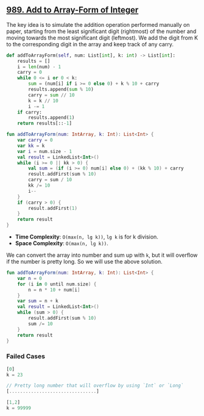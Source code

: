 ## [989. Add to Array-Form of Integer](https://leetcode.com/problems/add-to-array-form-of-integer/)

The key idea is to simulate the addition operation performed manually on paper, starting from the least significant digit (rightmost) of the number and moving towards the most significant digit (leftmost). We add the digit from K to the corresponding digit in the array and keep track of any carry.

```python
def addToArrayForm(self, num: List[int], k: int) -> List[int]:
    results = []
    i = len(num) - 1
    carry = 0
    while 0 <= i or 0 < k:
        sum = (num[i] if i >= 0 else 0) + k % 10 + carry
        results.append(sum % 10)
        carry = sum // 10
        k = k // 10
        i -= 1
    if carry:
        results.append(1)
    return results[::-1]
```

```kotlin
fun addToArrayForm(num: IntArray, k: Int): List<Int> {
    var carry = 0
    var kk = k
    var i = num.size - 1
    val result = LinkedList<Int>()
    while (i >= 0 || kk > 0) {
        val sum = (if (i >= 0) num[i] else 0) + (kk % 10) + carry
        result.addFirst(sum % 10)
        carry = sum / 10
        kk /= 10
        i--
    }
    if (carry > 0) {
        result.addFirst(1)
    }
    return result
}
```

* **Time Complexity**: `O(max(n, lg k))`, `lg k` is for k division.
* **Space Complexity**: `O(max(n, lg k))`.

We can convert the array into number and sum up with `k`, but it will overflow if the number is pretty long. So we will use the above solution.
```kotlin
fun addToArrayForm(num: IntArray, k: Int): List<Int> {
    var n = 0
    for (i in 0 until num.size) {
        n = n * 10 + num[i]
    }
    var sum = n + k
    val result = LinkedList<Int>()
    while (sum > 0) {
        result.addFirst(sum % 10)
        sum /= 10
    }
    return result
}
```

### Failed Cases
```js
[0]
k = 23

// Pretty long number that will overflow by using `Int` or `Long`
[................................]

[1,2]
k = 99999
```